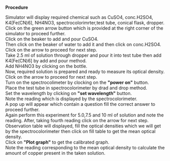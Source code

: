 <p><b>Procedure</b></p>
<p>Simulator will display required chemical such as CuSO4, conc.H2SO4, K4[Fe(CN)6], NH4NO3, spectrocolorimrter,test tube, conical flask, dropper.<br>
 Click on the green arrow button which is provided at the right corner of the simulator to proceed further.<br>
 Click on the beaker to add and pour CuSO4.<br>
  Then click on the beaker  of water to add it and then click on conc.H2SO4.<br>
  Click on the arrow to proceed for next step.<br>
  Take 2.5 ml of solution through dropper and pour it into test tube then add K4[Fe(CN)6] by add and pour method.<br>
 Add NH4NO3 by clicking on the bottle.<br>
  Now, required solution is prepared and ready to measure its optical density.<br>
  Click on the arrow to proceed for next step.<br>
  Turn on the spectrocolimeter by clocking on the <b>"power on"</b> button.<br> 
  Place the test tube in spectrocolorimeter by drad and drop method.<br>
  Set the wavelength by clicking on <b>"set wavelength"</b> button.<br>
  Note the reading which is displayed by the spectrocolorimeter.<br>
  A pop up will appear which contain a question fill the correct answer to proceed further.<br>
  Again perform this experiment for 5.0,7.5 and 10 ml of solution and  note the reading.
  After, taking fourth reading click on the arrow for next step.<br>
  Observation table will displayed, fill the optical densities which we will get by the spectrocolorimeter then click on fill table to get the mean optical density.<br>
  Click on <b>"Plot graph"</b> to get the calibrated graph.<br>
  Note the reading corresponding to the mean optical density to calculate the amount of copper present in the taken solution.<br></p>
  
